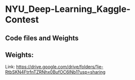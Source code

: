 # NYU_Deep-Learning_Kaggle-Contest
## Code files and Weights

## Weights:
Link: https://drive.google.com/drive/folders/1je-RtbSKN4FtrfnTZRNhx0BufOC6lNb1?usp=sharing
